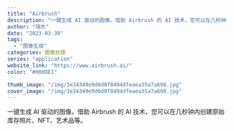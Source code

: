 ```yaml
---
title: "Airbrush"
description: "一键生成 AI 驱动的图像。借助 Airbrush 的 AI 技术，您可以在几秒钟内创建原始库存照片、NFT、艺术品等。"
author: "瑞东"
date: "2023-03-30"
tags:
  - "图像生成"
categories: 图像处理
series: "application"
website_link: "https://www.airbrush.ai/"
color: "#008DE1"

thumb_image: "/img/3e34349e9d6d8f8494dfeaea35a7a698.jpg"
cover_image: "/img/3e34349e9d6d8f8494dfeaea35a7a698.jpg"
---
```


一键生成 AI 驱动的图像。借助 Airbrush 的 AI 技术，您可以在几秒钟内创建原始库存照片、NFT、艺术品等。